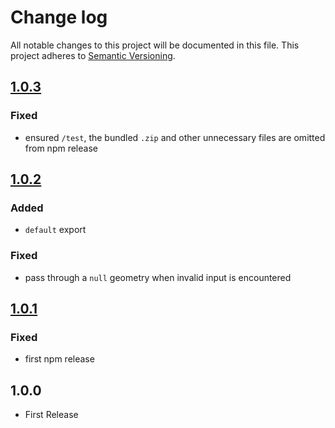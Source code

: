 # Change log

All notable changes to this project will be documented in this file.
This project adheres to [Semantic Versioning](http://semver.org/).

## [1.0.3]

### Fixed

* ensured `/test`, the bundled `.zip` and other unnecessary files are omitted from npm release

## [1.0.2]

### Added

* `default` export

### Fixed

* pass through a `null` geometry when invalid input is encountered

## [1.0.1]

### Fixed

* first npm release

## 1.0.0
* First Release

[Unreleased]: https://github.com/Esri/arcgis-to-geojson-utils/compare/v1.0.3...HEAD
[1.0.3]: https://github.com/Esri/arcgis-to-geojson-utils/compare/v1.0.2...v1.0.3
[1.0.2]: https://github.com/Esri/arcgis-to-geojson-utils/compare/v1.0.1...v1.0.2
[1.0.1]: https://github.com/Esri/arcgis-to-geojson-utils/compare/v1.0.0...v1.0.1